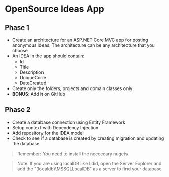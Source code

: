 # OpenSource Ideas App

## Phase 1
* Create an architecture for an ASP.NET Core MVC app for posting anonymous ideas. The architecture can be any architecture that you choose
* An IDEA in the app should contain:
  * Id
  * Title
  * Description
  * UniqueCode
  * DateCreated
* Create only the folders, projects and domain classes only
* **BONUS**: Add it on GitHub

## Phase 2
* Create a database connection using Entity Framework
* Setup context with Dependency Injection
* Add repository for the IDEA model
* Check to see if a database is created by creating migration and updating the database
> Remember: You need to install the neccecary nugets

> Note: If you are using localDB like I did, open the Server Explorer and add the "(localdb)\MSSQLLocalDB" as a server to find your database
